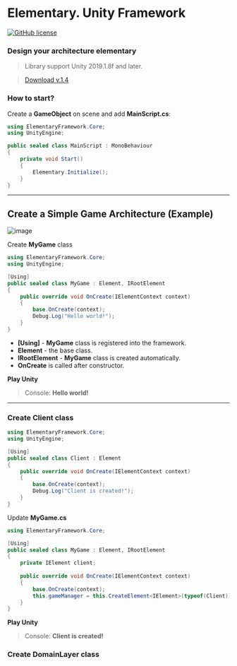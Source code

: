 # Elementary. Unity Framework
[![GitHub license](https://img.shields.io/badge/license-Apache%20License%202.0-blue.svg?style=flat)](https://www.apache.org/licenses/LICENSE-2.0)


### Design your architecture elementary

> Library support Unity 2019.1.8f and later.

> [Download v.1.4](https://github.com/StarKRE/Elementary/releases/download/v.1.4/Elementary.unitypackage)


### How to start?
Create a **GameObject** on scene and add **MainScript.cs**:
```csharp
using ElementaryFramework.Core;
using UnityEngine;

public sealed class MainScript : MonoBehaviour
{
    private void Start()
    {
        Elementary.Initialize();
    }
}
```
---

## Create a Simple Game Architecture (Example)
![image](https://user-images.githubusercontent.com/22048950/89131144-48c22780-d513-11ea-9186-78a81ce11d09.png)

Create **MyGame** class
```csharp
using ElementaryFramework.Core;
using UnityEngine;

[Using]
public sealed class MyGame : Element, IRootElement
{
    public override void OnCreate(IElementContext context)
    {
        base.OnCreate(context);
        Debug.Log("Hello world!");
    }
}
```
- **[Using]** - **MyGame** class is registered into the framework.
- **Element** - the base class.
- **IRootElement** - **MyGame** class is created automatically.
- **OnCreate** is called after constructor.

**Play Unity**
> Console:  **Hello world!**

---

### Create Client class
```csharp
using ElementaryFramework.Core;
using UnityEngine;

[Using]
public sealed class Client : Element
{
    public override void OnCreate(IElementContext context)
    {
        base.OnCreate(context);
        Debug.Log("Client is created!");
    }
}

```
Update **MyGame.cs**
```csharp
using ElementaryFramework.Core;

[Using]
public sealed class MyGame : Element, IRootElement
{
    private IElement client;
    
    public override void OnCreate(IElementContext context)
    {
        base.OnCreate(context);
        this.gameManager = this.CreateElement<IElement>(typeof(Client));
    }
}
```
**Play Unity**
> Console: **Client is created!**

### Create DomainLayer class



